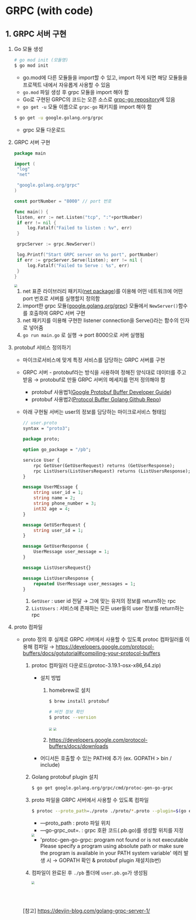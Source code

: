 # GRPC (with code)

## 1. GRPC 서버 구현

1. Go 모듈 생성

   ```bash
   # go mod init (모듈명)
   $ go mod init
   ```

   - go.mod에 다른 모듈들을 import할 수 있고, import 하게 되면 해당 모듈들을 프로젝트 내에서 자유롭게 사용할 수 있음
   - `go.mod` 파일 생성 후 grpc 모듈을 import 해야 함
   - Go로 구현된 GRPC의 코드는 오픈 소스로 [grpc-go repository](https://github.com/grpc/grpc-go)에 있음
   - `go get -u` 모듈 이름으로 `grpc-go` 패키지를 import 해야 함

   ```bash
   $ go get -u google.golang.org/grpc
   ```

   - grpc 모듈 다운로드

2. GRPC 서버 구현

   ```go
   package main
   
   import (
   	"log"
   	"net"
   
   	"google.golang.org/grpc"
   )
   
   const portNumber = "8000" // port 번호
   
   func main() {
   	listen, err := net.Listen("tcp", ":"+portNumber)
   	if err != nil {
   		log.Fatalf("Failed to listen : %v", err)
   	}
   
   	grpcServer := grpc.NewServer()
   
   	log.Printf("Start GRPC server on %s port", portNumber)
   	if err := grpcServer.Serve(listen); err != nil {
   		log.Fatalf("Failed to Serve : %s", err)
   	}
   }
   ```

   <img src="https://user-images.githubusercontent.com/33214969/146026614-5c38b022-5280-4df6-acf4-6ef8c538bae5.png" style="zoom: 50%;" />

   1. net 표준 라이브러리 패키지([net package](https://pkg.go.dev/net))를 이용해 어떤 네트워크에 어떤 port 번호로 서버를 실행할지 정의함
   2. import한 grpc 모듈([google.golang.org/grpc](https://pkg.go.dev/google.golang.org/grpc)) 모듈에서 `NewServer()`함수를 호출하여 GRPC 서버 구현
   3. net 패키지를 이용해 구현한 listener connection을 Serve()라는 함수의 인자로 넣어줌
   4. `go run main.go` 로 실행 → port 8000으로 서버 실행됨

3. protobuf 서비스 정의하기

   + 마이크로서비스에 맞게 특정 서비스를 담당하는 GRPC 서버를 구현

   + GRPC 서버 - protobuf라는 방식을 사용하여 정해진 양식대로 데이터를 주고 받음 → protobuf로 만들 GRPC 서버의 메세지를 먼저 정의해야 함

     + protobuf 사용법1([Google Protobuf Buffer Developer Guide](https://developers.google.com/protocol-buffers/docs/proto3))
     + protobuf 사용법2([Protocol Buffer Golang Github Repo](https://github.com/protocolbuffers/protobuf-go/tree/v1.25.0))

   + 아래 구현될 서버는 user의 정보를 담당하는 마이크로서비스 형태임

     ```protobuf
     // user.proto
     syntax = "proto3";
     
     package proto;
     
     option go_package = "/pb";
     
     service User {
         rpc GetUser(GetUserRequest) returns (GetUserResponse);
         rpc ListUsers(ListUsersRequest) returns (ListUsersResponse);
     }
     
     message UserMEssage {
         string user_id = 1;
         string name = 2;
         string phone_number = 3;
         int32 age = 4;
     }
     
     message GetUSerRequest {
         string user_id = 1;
     }
     
     message GetUserResponse {
         UserMessage user_message = 1;
     }
     
     message ListUsersRequest{}
     
     message ListUsersResponse {
         repeated UserMessage user_messages = 1;
     }
     ```

     1. `GetUser` : user id 전달 → 그에 맞는 유저의 정보를 return하는 rpc
     2. `ListUsers` : 서비스에 존재하는 모든 user들의 user 정보를 return하는 rpc

4. proto 컴파일

   + proto 정의 후 실제로 GRPC 서버에서 사용할 수 있도록 protoc 컴파일러를 이용해 컴파일 → https://developers.google.com/protocol-buffers/docs/gotutorial#compiling-your-protocol-buffers

     1. protoc 컴파일러 다운로드(protoc-3.19.1-osx-x86_64.zip)

        + 설치 방법

          1. homebrew로 설치

             ```bash
             $ brew install protobuf
             
             # 버전 정보 확인
             $ protoc --version
             ```

             <img src="https://user-images.githubusercontent.com/33214969/146026632-b4db933c-f06a-4bb8-8509-967abe806256.png" style="zoom: 50%;" />

             <img src="https://user-images.githubusercontent.com/33214969/146026771-df3e5949-576e-495f-a150-97ae1de9d9e9.png" style="zoom:50%;" />

          2. https://developers.google.com/protocol-buffers/docs/downloads

        + 어디서든 호출할 수 있는 PATH에 추가 (ex. GOPATH > bin / include)

     2. Golang protobuf plugin 설치

        ```bash
        $ go get google.golang.org/grpc/cmd/protoc-gen-go-grpc
        ```

     3. proto 파일을 GRPC 서버에서 사용할 수 있도록 컴파일

        ```bash
        $ protoc --proto_path=./proto ./proto/*.proto --plugin=$(go env GOPATH)/bin/protoc-gen-to-grpc --go-grpc_out=.
        ```

        - —proto_path : proto 파일 위치
        - —go-grpc_out=. : grpc 호환 코드(.pb.go)를 생성할 위치를 지정

        <img src="https://user-images.githubusercontent.com/33214969/146053011-1b9d512d-88a3-4c5f-92b3-f7eda2d4b236.png" style="zoom:50%;" />

        + 'protoc-gen-go-grpc: program not found or is not executable Please specify a program using absolute path or make sure the program is available in your PATH system variable' 에러 발생 시 → GOPATH 확인 & protobuf plugin 재설치(b번)

     4. 컴파일이 완료된 후 `./pb` 폴더에 `user.pb.go`가 생성됨

        <img src="https://user-images.githubusercontent.com/33214969/146053022-6977c0ce-2383-4cb5-b1a9-28c7229d9f38.png" style="zoom:50%;" />

     

     </br></br>
     
     [참고] https://devjin-blog.com/golang-grpc-server-1/